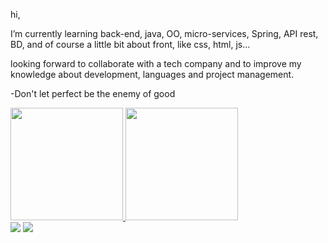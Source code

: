 hi,

 I’m currently learning back-end, java, OO, micro-services, Spring,  API rest, BD, and of course a little bit about front,
 like css, html, js...
 
 looking forward to collaborate with a tech company and  to improve my knowledge about development, languages and project management.
 
 -Don't let perfect be the enemy of good
 
 <div>
  <a href="https://github.com/FabianoCarregas">
  <img height="180em" src="https://github-readme-stats.vercel.app/api?username=FabianoCarregas&show_icons=true&theme=dark&include_all_commits=true&count_private=true"/>
  <img height="180em" src="https://github-readme-stats.vercel.app/api/top-langs/?username=FabianoCarregas&layout=compact&langs_count=7&theme=dark"/>

 <div> 
<a href = "mailto:fabianofac_@hotmail.com"><img src="https://img.shields.io/badge/Microsoft_Outlook-0078D4?style=for-the-badge&logo=microsoft-outlook&logoColor=white" target="_blank"></a>
  <a href="https://www.linkedin.com/in/fabiano-carregas/" target="_blank"><img src="https://img.shields.io/badge/-LinkedIn-%230077B5?style=for-the-badge&logo=linkedin&logoColor=white" target="_blank"></a> 
 
</div>
